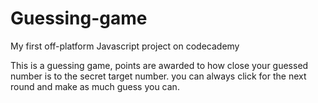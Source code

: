 # Guessing-game
My first off-platform Javascript project on codecademy

This is a guessing game, points are awarded to how close your guessed number is to the secret target number. you can always click for the next round and make as much guess you can. 
